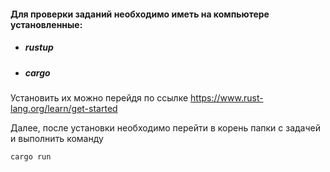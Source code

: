 #### Для проверки заданий необходимо иметь на компьютере установленные:
* ##### rustup
* ##### cargo
Установить их можно перейдя по ссылке 
https://www.rust-lang.org/learn/get-started

Далее, после установки необходимо перейти в корень папки с задачей и выполнить команду

``` 
cargo run
 ```

